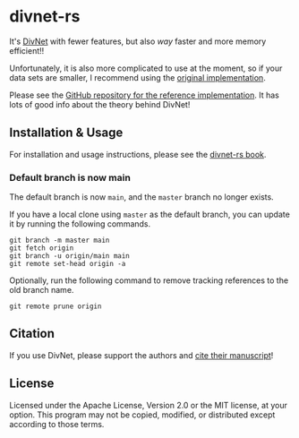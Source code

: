 # divnet-rs

It's [DivNet](https://github.com/adw96/DivNet) with fewer features, but also *way* faster and more memory efficient!!

Unfortunately, it is also more complicated to use at the moment, so if your data sets are smaller, I recommend using the [original implementation](https://github.com/adw96/DivNet).

Please see the [GitHub repository for the reference implementation](https://github.com/adw96/DivNet).  It has lots of good info about the theory behind DivNet!

## Installation & Usage

For installation and usage instructions, please see the [divnet-rs book](https://mooreryan.github.io/divnet-rs-book/).

### Default branch is now main

The default branch is now `main`, and the `master` branch no longer exists.

If you have a local clone using `master` as the default branch, you can update it by running the following commands.

```
git branch -m master main
git fetch origin
git branch -u origin/main main
git remote set-head origin -a
```

Optionally, run the following command to remove tracking references to the old branch name.

```
git remote prune origin
```

## Citation

If you use DivNet, please support the authors and [cite their manuscript](https://doi.org/10.1093/biostatistics/kxaa015)!

## License

Licensed under the Apache License, Version 2.0 or the MIT license, at your option. This program may not be copied, modified, or distributed except according to those terms.
